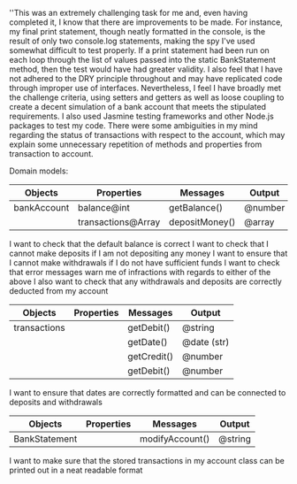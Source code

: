 ''This was an extremely challenging task for me and, even having completed it, I know that there are improvements to be made. For instance, my final print statement, though neatly formatted in the console, is the result of only two console.log statements, making the spy I've used somewhat difficult to test properly. If a print statement had been run on each loop through the list of values passed into the static BankStatement method, then the test would have had greater validity. I also feel that I have not adhered to the DRY principle throughout and may have replicated code through improper use of interfaces. Nevertheless, I feel I have broadly met the challenge criteria, using setters and getters as well as loose coupling to create a decent simulation of a bank account that meets the stipulated requirements. I also used Jasmine testing frameworks and other Node.js packages to test my code. There were some ambiguities in my mind regarding the status of transactions with respect to the account, which may explain some unnecessary repetition of methods and properties from transaction to account.  

Domain models:

| Objects     | Properties                  | Messages       | Output  |
| ----------- | --------------------------- | -------------- | ------- |
| bankAccount | balance@int                 | getBalance()   | @number |
|             | transactions@Array          | depositMoney() | @array  |

I want to check that the default balance is correct
I want to check that I cannot make deposits if I am not depositing any money
I want to ensure that I cannot make withdrawals if I do not have sufficient funds
I want to check that error messages warn me of infractions with regards to either of the above
I also want to check that any withdrawals and deposits are correctly deducted from my account

| Objects      | Properties                  | Messages          | Output      |
| ------------ | --------------------------- | ----------------- | ----------- |
| transactions |                             | getDebit()        | @string     |
|              |                             | getDate()         | @date (str) |
|              |                             | getCredit()       | @number     |
|              |                             | getDebit()        | @number     |

I want to ensure that dates are correctly formatted and can be connected to deposits and withdrawals

| Objects        | Properties                  | Messages          | Output      |
| ------------   | --------------------------- | ----------------- | ----------- |
| BankStatement  |                             | modifyAccount()   | @string     |

I want to make sure that the stored transactions in my account class can be printed out in a neat readable format


